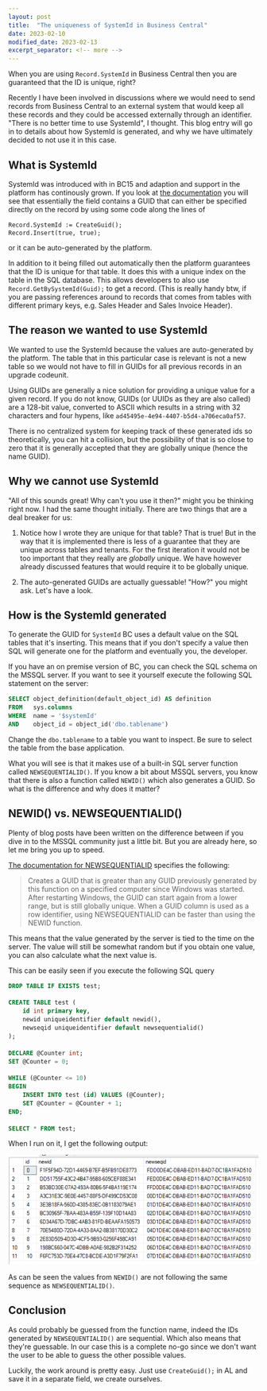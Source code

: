 ```yaml
---
layout: post
title:  "The uniqueness of SystemId in Business Central"
date: 2023-02-10
modified_date: 2023-02-13
excerpt_separator: <!-- more -->
---
```

When you are using `Record.SystemId` in Business Central then you are
guaranteed that the ID is unique, right?
<!-- more -->

Recently I have been involved in discussions where we would need to send
records from Business Central to an external system that would keep all
these records and they could be accessed externally through an
identifier. <br />
"There is no better time to use SystemId", I thought. This blog entry
will go in to details about how SystemId is generated, and why we have
ultimately decided to not use it in this case.


## What is SystemId
SystemId was introduced with in BC15 and adaption and support in the
platform has continously grown. If you look at [the
documentation](https://learn.microsoft.com/en-us/dynamics365/business-central/dev-itpro/developer/devenv-table-system-fields#systemid)
you will see that essentially the field contains a GUID that
can either be specified directly on the record by using some code along
the lines of

```al
Record.SystemId := CreateGuid();
Record.Insert(true, true); 
```
or it can be auto-generated by the platform.

In addition to it being filled out automatically then the 
platform guarantees that the ID is unique for that table. It does this
with a unique index on the table in the SQL database. This allows
developers to also use `Record.GetBySystemId(Guid);` to get a record.
(This is really handy btw, if you are passing references around to
records that comes from tables with different primary keys, e.g. Sales
Header and Sales Invoice Header).

## The reason we wanted to use SystemId
We wanted to use the SystemId because the values are auto-generated by
the platform. The table that in this particular case is relevant is not
a new table so we would not have to fill in GUIDs for all previous
records in an upgrade codeunit.

Using GUIDs are generally a nice solution for providing a unique value
for a given record. If you do not know, GUIDs (or UUIDs as they are also
called) are a 128-bit value, converted to ASCII which results in a
string with 32 characters and four hypens, like 
`ad45495e-4e94-4407-b5d4-a706eca0af57`.

There is no centralized system for keeping track of these generated ids
so theoretically, you can hit a collision, but the possibility of that
is so close to zero that it is generally accepted that they are globally
unique (hence the name GUID).

## Why we cannot use SystemId
"All of this sounds great! Why can't you use it then?" might you be
thinking right now. I had the same thought initially. There are two
things that are a deal breaker for us:

1. Notice how I wrote they are unique for that table? That is true! But
   in the way that it is implemented there is less of a guarantee that
   they are unique across tables and tenants. For the first iteration it
   would not be too important that they really are _globally_ unique. We
   have however already discussed features that would require it to be
   globally unique.

2. The auto-generated GUIDs are actually guessable! "How?" you might
   ask. Let's have a look.

## How is the SystemId generated
To generate the GUID for `SystemId` BC uses a default value on the SQL
tables that it's inserting. This means that if you don't specify a value
then SQL will generate one for the platform and eventually you, the
developer.

If you have an on premise version of BC, you can check the SQL schema on
the MSSQL server. If you want to see it yourself execute the following
SQL statement on the server:

```sql
SELECT object_definition(default_object_id) AS definition
FROM   sys.columns
WHERE  name = '$systemId'
AND    object_id = object_id('dbo.tablename')
```
Change the `dbo.tablename` to a table you want to inspect. Be sure to
select the table from the base application.

What you will see is that it makes use of a built-in SQL server function
called `NEWSEQUENTIALID()`. If you know a bit about MSSQL servers, you
know that there is also a function called `NEWID()` which also generates
a GUID. So what is the difference and why does it matter?

## NEWID() vs. NEWSEQUENTIALID()
Plenty of blog posts have been written on the difference between if you
dive in to the MSSQL community just a little bit. But you are already
here, so let me bring you up to speed.

[The documentation for
NEWSEQUENTIALID](https://learn.microsoft.com/en-us/sql/t-sql/functions/newsequentialid-transact-sql?view=sql-server-ver16)
specifies the following:

> Creates a GUID that is greater than any GUID previously generated by 
> this function on a specified computer since Windows was started.
> After restarting Windows, the GUID can start again from a lower range,
> but is still globally unique. When a GUID column is used as a row 
> identifier, using NEWSEQUENTIALID can be faster than using the NEWID 
> function.

This means that the value generated by the server is tied to the time on
the server. The value will still be somewhat random but if you obtain
one value, you can also calculate what the next value is.

This can be easily seen if you execute the following SQL query
```sql
DROP TABLE IF EXISTS test;

CREATE TABLE test (
    id int primary key,
    newid uniqueidentifier default newid(),
    newseqid uniqueidentifier default newsequentialid()
);

DECLARE @Counter int;
SET @Counter = 0;

WHILE (@Counter <= 10)
BEGIN
    INSERT INTO test (id) VALUES (@Counter);
    SET @Counter = @Counter + 1;
END;

SELECT * FROM test;
```
When I run on it, I get the following output:

![Comparison of NEWID and NEWSEQUENTIALID in MS SQL](/assets/images/the-uniqueness-of-systemid-in-bc/sqlserver-comparison.jpg)

As can be seen the values from `NEWID()` are not following the same
sequence as `NEWSEQUENTIALID()`.

## Conclusion

As could probably be guessed from the function name, indeed the IDs
generated by `NEWSEQUENTIALID()` are sequential. Which also means that
they're guessable. In our case this is a complete no-go since we don't
want the user to be able to guess the other possible values.

Luckily, the work around is pretty easy. Just use `CreateGuid();` in AL
and save it in a separate field, we create ourselves.
